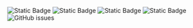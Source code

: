 ![Static Badge](https://img.shields.io/badge/blacklists-60-000000) ![Static Badge](https://img.shields.io/badge/blacklisted-3066036-cc0000) ![Static Badge](https://img.shields.io/badge/whitelisted-2243-00CC00) ![Static Badge](https://img.shields.io/badge/streaming_blacklist-28107-000000) ![GitHub issues](https://img.shields.io/github/issues/fabriziosalmi/blacklists)
